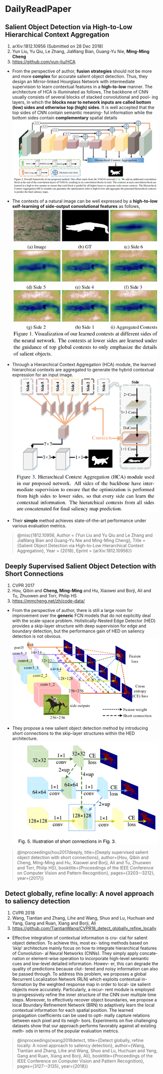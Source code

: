 # DailyReadPaper

## Salient Object Detection via High-to-Low Hierarchical Context Aggregation
1. arXiv:1812.10956 (Submitted on 28 Dec 2018)
2. Yun Liu, Yu Qiu, Le Zhang, JiaWang Bian, Guang-Yu Nie, **Ming-Ming Cheng**
3. https://github.com/yun-liu/HCA

- From the perspective of author, **fusion strategies** should not be more and 
more **complex** for accurate salient object detection.
Thus, they design an Mirror-linked Hourglass Network with intermediate supervision to learn
 contextual features in a **high-to-low** manner. The architecture of HCA is illuminated as follows,
The backbone of CNN usually consists of several blocks of stacked convolutional and pool-
ing layers, in which the **blocks near to network inputs are
called bottom (low) sides and otherwise top (high) sides**.
It is well accepted that the top sides of CNN contain semantic meaning-
ful information while the bottom sides contain **complementary** spatial details
![Ming-Ming Cheng2018 Salient Object Detection](Pictures/Selection_003.png)

- The contexts of a natural image can be well expressed by a **high-to-low self-learning of side-output
convolutional features** as follows,
![Ming-Ming Cheng2018 Salient Object Detection](Pictures/Selection_005.png)

- Through a Hierarchical Context Aggregation (HCA) module, the learned hierarchical contexts are aggregated to generate the hybrid 
contextual expression for an input image.
![Ming-Ming Cheng2018 Salient Object Detection](Pictures/Selection_004.png)

- Their **simple** method achieves state-of-the-art 
performance under various evaluation metrics.


>@misc{1812.10956,
Author = {Yun Liu and Yu Qiu and Le Zhang and JiaWang Bian and Guang-Yu Nie and Ming-Ming Cheng},
Title = {Salient Object Detection via High-to-Low Hierarchical Context Aggregation},
Year = {2018},
Eprint = {arXiv:1812.10956}}

## Deeply Supervised Salient Object Detection with Short Connections
1. CVPR 2017
2. Hou, Qibin and **Cheng, Ming-Ming** and Hu, Xiaowei and Borji, Ali and Tu, Zhuowen and Torr, Philip HS
3. https://mmcheng.net/zh/code-data/

- From the perspective of author, there is still a large room for improvement over the **generic** FCN models 
that do not explicitly deal with the scale-space problem. Holistically-Nested Edge Detector (HED) provides a 
skip-layer structure with deep supervision for edge and boundary detection, but the performance gain of HED
on saliency detection is not obvious. 
![Ming-Ming Cheng2018 Salient Object Detection](Pictures/Selection_007.png)

- They propose a new salient object detection method 
by introducing short connections to the skip-layer structures within the HED
architecture. 
![Ming-Ming Cheng2018 Salient Object Detection](Pictures/Selection_006.png)

>@inproceedings{hou2017deeply,
  title={Deeply supervised salient object detection with short connections},
  author={Hou, Qibin and Cheng, Ming-Ming and Hu, Xiaowei and Borji, Ali and Tu, Zhuowen and Torr, Philip HS},
  booktitle={Proceedings of the IEEE Conference on Computer Vision and Pattern Recognition},
  pages={3203--3212},
  year={2017}}


## Detect globally, refine locally: A novel approach to saliency detection
1. CVPR 2018
2. Wang, Tiantian and Zhang, Lihe and Wang, Shuo and Lu, Huchuan and Yang, Gang and Ruan, Xiang and Borji, Ali
3. https://github.com/TiantianWang/CVPR18_detect_globally_refine_locally

- Effective integration of contextual information is cru-
cial for salient object detection. To achieve this, most ex-
isting methods based on ’skip’ architecture mainly focus
on how to integrate hierarchical features of Convolution-
al Neural Networks (CNNs). They simply apply concate-
nation or element-wise operation to incorporate high-level
semantic cues and low-level detailed information. Howev-
er, this can degrade the quality of predictions because clut-
tered and noisy information can also be passed through.
To address this problem, we proposes a global Recurrent
Localization Network (RLN) which exploits contextual in-
formation by the weighted response map in order to local-
ize salient objects more accurately. Particularly, a recur-
rent module is employed to progressively refine the inner
structure of the CNN over multiple time steps. Moreover,
to effectively recover object boundaries, we propose a local
Boundary Refinement Network (BRN) to adaptively learn
the local contextual information for each spatial position.
The learned propagation coefficients can be used to opti-
mally capture relations between each pixel and its neigh-
bors. Experiments on five challenging datasets show that
our approach performs favorably against all existing meth-
ods in terms of the popular evaluation metrics.


>@inproceedings{wang2018detect,
  title={Detect globally, refine locally: A novel approach to saliency detection},
  author={Wang, Tiantian and Zhang, Lihe and Wang, Shuo and Lu, Huchuan and Yang, Gang and Ruan, Xiang and Borji, Ali},
  booktitle={Proceedings of the IEEE Conference on Computer Vision and Pattern Recognition},
  pages={3127--3135},
  year={2018}}


